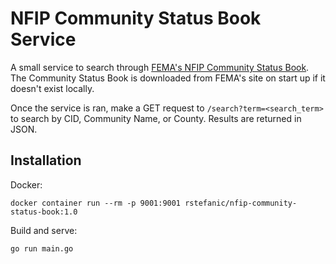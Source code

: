# NFIP Community Status Book Service

A small service to search through [FEMA's NFIP Community Status Book](https://www.fema.gov/flood-insurance/work-with-nfip/community-status-book). The Community Status Book is downloaded from FEMA's site on start up if it doesn't exist locally.

Once the service is ran, make a GET request to `/search?term=<search_term>` to search by CID, Community Name, or County. Results are returned in JSON.

## Installation

Docker:
```shell
docker container run --rm -p 9001:9001 rstefanic/nfip-community-status-book:1.0
```

Build and serve:
```shell
go run main.go
```